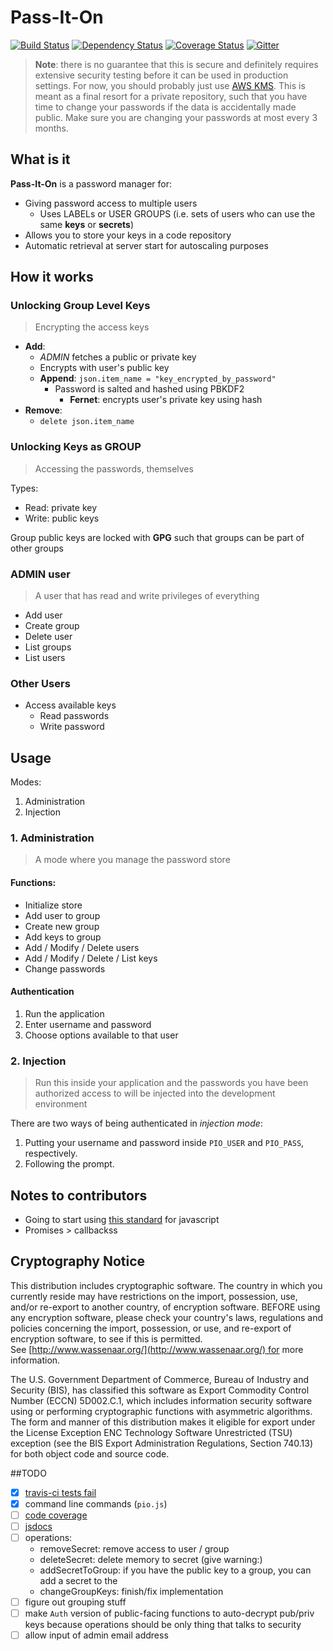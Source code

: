 # Pass-It-On

[![Build Status](https://travis-ci.org/communotey/pass-it-on.svg?branch=master)](https://travis-ci.org/communotey/pass-it-on)
[![Dependency Status](https://gemnasium.com/badges/github.com/communotey/pass-it-on.svg)](https://gemnasium.com/github.com/communotey/pass-it-on)
[![Coverage Status](https://coveralls.io/repos/github/communotey/pass-it-on/badge.svg?branch=master)](https://coveralls.io/github/goatandsheep/pass-it-on?branch=master)
[![Gitter](https://badges.gitter.im/gitterHQ/gitter.svg)](https://gitter.im/pass-it-on/Lobby)

> **Note**: there is no guarantee that this is secure and definitely requires extensive security testing before it can be used in production settings. For now, you should probably just use [AWS KMS](https://aws.amazon.com/documentation/kms/). This is meant as a final resort for a private repository, such that you have time to change your passwords if the data is accidentally made public. Make sure you are changing your passwords at most every 3 months.

## What is it

**Pass-It-On** is a password manager for:

- Giving password access to multiple users
  - Uses LABELs or USER GROUPS (i.e. sets of users who can use the same **keys** or **secrets**)
- Allows you to store your keys in a code repository
- Automatic retrieval at server start for autoscaling purposes

## How it works

### Unlocking Group Level Keys

> Encrypting the access keys

- **Add**:
  - *ADMIN* fetches a public or private key
  - Encrypts with user's public key
  - **Append**: `json.item_name = "key_encrypted_by_password"`
    - Password is salted and hashed using PBKDF2
      - **Fernet**: encrypts user's private key using hash
- **Remove**:
  - `delete json.item_name`

### Unlocking Keys as GROUP

> Accessing the passwords, themselves

Types:

- Read: private key
- Write: public keys

Group public keys are locked with **GPG** such that groups can be part of other groups

### ADMIN user

> A user that has read and write privileges of everything

- Add user
- Create group
- Delete user
- List groups
- List users

### Other Users

- Access available keys
  - Read passwords
  - Write password

## Usage

Modes:

1. Administration
2. Injection

### 1. Administration

> A mode where you manage the password store

#### Functions:

* Initialize store
* Add user to group
* Create new group
* Add keys to group
* Add / Modify / Delete users
* Add / Modify / Delete / List keys
* Change passwords

#### Authentication

1. Run the application
2. Enter username and password
3. Choose options available to that user

### 2. Injection

> Run this inside your application and the passwords you have been authorized access to will be injected into the development environment

There are two ways of being authenticated in *injection mode*:

1. Putting your username and password inside `PIO_USER` and `PIO_PASS`, respectively.
2. Following the prompt.

## Notes to contributors

* Going to start using [this standard](https://github.com/feross/standard/blob/master/README.md) for javascript
* Promises > callbackss


## Cryptography Notice

This distribution includes cryptographic software. The country in which you currently reside may have restrictions on the import, possession, use, and/or re-export to another country, of encryption software. BEFORE using any encryption software, please check your country's laws, regulations and policies concerning the import, possession, or use, and re-export of encryption software, to see if this is permitted. See [http://www.wassenaar.org/](http://www.wassenaar.org/) for more information.

The U.S. Government Department of Commerce, Bureau of Industry and Security (BIS), has classified this software as Export Commodity Control Number (ECCN) 5D002.C.1, which includes information security software using or performing cryptographic functions with asymmetric algorithms. The form and manner of this distribution makes it eligible for export under the License Exception ENC Technology Software Unrestricted (TSU) exception (see the BIS Export Administration Regulations, Section 740.13) for both object code and source code.

##TODO

- [x] [travis-ci tests fail](https://travis-ci.org/communotey/pass-it-on)
- [x] command line commands (`pio.js`)
- [ ] [code coverage](https://github.com/nickmerwin/node-coveralls)
- [ ] [jsdocs](http://speakingjs.com/es5/ch29.html)
- [ ] operations:
    - removeSecret: remove access to user / group
    - deleteSecret: delete memory to secret (give warning:)
    - addSecretToGroup: if you have the public key to a group, you can add a secret to the 
    - changeGroupKeys: finish/fix implementation
- [ ] figure out grouping stuff
- [ ] make `Auth` version of public-facing functions to auto-decrypt pub/priv keys because operations should be only thing that talks to security
- [ ] allow input of admin email address
